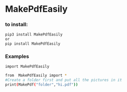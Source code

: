 # MakePdfEasily
### to install:
```bash
pip3 install MakePdfEasily
or 
pip install MakePdfEasily
```
### Examples

```bash
import MakePdfEasily 

from  MakePdfEasily import *
#Create a folder first and put all the pictures in it
print(MakePdf("folder","hi.pdf"))
```
